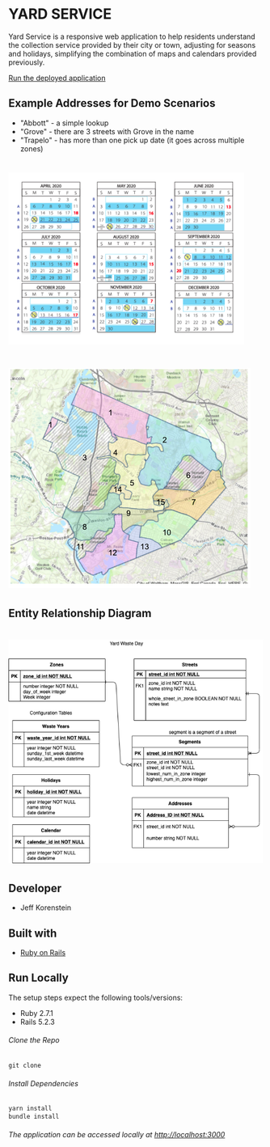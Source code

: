 
# YARD SERVICE

Yard Service is a responsive web application to help residents understand the collection service provided by their city or town, adjusting for seasons and holidays, simplifying the combination of maps and calendars provided previously.

[Run the deployed application](https://yard-service.herokuapp.com/)

## Example Addresses for Demo Scenarios
- "Abbott" - a simple lookup
- "Grove" - there are 3 streets with Grove in the name
- "Trapelo" - has more than one pick up date (it goes across multiple zones)

# ![city-calendar](app/assets/images/calendar.png)
# ![city-map](app/assets/images/map.png)

## Entity Relationship Diagram
# ![entity-relationship-diagram](app/assets/images/ER-Diagram-Yard-Waste-Day.png)

## Developer
- Jeff Korenstein

## Built with
- [Ruby on Rails](https://guides.rubyonrails.org/v5.2/)

## Run Locally
The setup steps expect the following tools/versions:
- Ruby 2.7.1
- Rails 5.2.3

###### Clone the Repo
```
git clone 
```
###### Install Dependencies
```
yarn install 
bundle install 
```

###### The application can be accessed locally at <http://localhost:3000>
